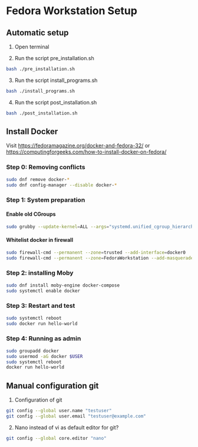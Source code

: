 # Fedora Workstation Setup

## Automatic setup
01. Open terminal

02. Run the script pre_installation.sh
```bash
bash ./pre_installation.sh
```

03. Run the script install_programs.sh
```bash
bash ./install_programs.sh
```

04. Run the script post_installation.sh
```bash
bash ./post_installation.sh
```

## Install Docker
Visit https://fedoramagazine.org/docker-and-fedora-32/ or https://computingforgeeks.com/how-to-install-docker-on-fedora/<br>
### Step 0: Removing conflicts
```bash
sudo dnf remove docker-*
sudo dnf config-manager --disable docker-*
```

### Step 1: System preparation
#### Enable old CGroups
```bash
sudo grubby --update-kernel=ALL --args="systemd.unified_cgroup_hierarchy=0"
```
#### Whitelist docker in firewall
```bash
sudo firewall-cmd --permanent --zone=trusted --add-interface=docker0
sudo firewall-cmd --permanent --zone=FedoraWorkstation --add-masquerade
```

### Step 2: installing Moby
```bash
sudo dnf install moby-engine docker-compose
sudo systemctl enable docker
```

### Step 3: Restart and test
```bash
sudo systemctl reboot
sudo docker run hello-world
```

### Step 4: Running as admin
```bash
sudo groupadd docker
sudo usermod -aG docker $USER
sudo systemctl reboot
docker run hello-world
```

## Manual configuration git
01. Configuration of git
```bash
git config --global user.name "testuser"
git config --global user.email "testuser@example.com"
```
  
02. Nano instead of vi as default editor for git?
```bash
git config --global core.editor "nano"
```
